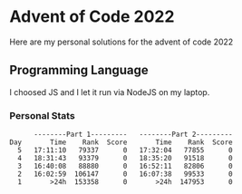 # Advent of Code 2022
Here are my personal solutions for the advent of code 2022

## Programming Language
I choosed JS and I let it run via NodeJS on my laptop.

### Personal Stats
```
      --------Part 1---------   --------Part 2---------
Day       Time    Rank  Score       Time    Rank  Score
  5   17:11:10   79337      0   17:32:04   77855      0
  4   18:31:43   93379      0   18:35:20   91518      0
  3   16:40:08   88880      0   16:52:11   82806      0
  2   16:02:59  106147      0   16:07:38   99533      0
  1       >24h  153358      0       >24h  147953      0
  ```
